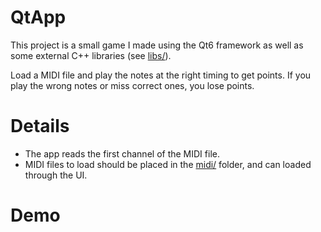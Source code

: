 # QtApp

This project is a small game I made using the Qt6 framework as well as some external C++ libraries (see [libs/](./libs/)).

Load a MIDI file and play the notes at the right timing to get points. If you play the wrong notes or miss correct ones, you lose points.

# Details
- The app reads the first channel of the MIDI file. 
- MIDI files to load should be placed in the [midi/](./midi/) folder, and can loaded through the UI.

# Demo